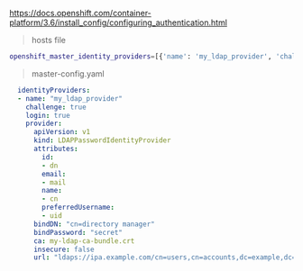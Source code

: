 
https://docs.openshift.com/container-platform/3.6/install_config/configuring_authentication.html   

> hosts file 

```sh
openshift_master_identity_providers=[{'name': 'my_ldap_provider', 'challenge': 'true', 'login': 'true', 'kind': 'LDAPPasswordIdentityProvider', 'attributes': {'id': ['dn'], 'email': ['mail'], 'name': ['cn'], 'preferredUsername': ['uid']}, 'bindDN': '', 'bindPassword': '', 'ca': '', 'insecure': 'false', 'url': 'ldap://ldap.example.com:389/ou=users,dc=example,dc=com?uid'}]
```

>  master-config.yaml 

```yaml
  identityProviders:
  - name: "my_ldap_provider"
    challenge: true
    login: true
    provider:
      apiVersion: v1
      kind: LDAPPasswordIdentityProvider
      attributes:
        id:
        - dn
        email:
        - mail
        name:
        - cn
        preferredUsername:
        - uid
      bindDN: "cn=directory manager"
      bindPassword: "secret"
      ca: my-ldap-ca-bundle.crt
      insecure: false
      url: "ldaps://ipa.example.com/cn=users,cn=accounts,dc=example,dc=com?uid"
 ```
